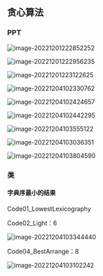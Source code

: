 ##  贪心算法
### PPT

![image-20221201222852252](F:\wangjilin\code\algorithm\src\main\java\com\example\algorithm\elementary_1\code09\image\第九节01.png)

![image-20221201222956235](F:\wangjilin\code\algorithm\src\main\java\com\example\algorithm\elementary_1\code09\image\第九节02.png)

![image-20221201223122625](F:\wangjilin\code\algorithm\src\main\java\com\example\algorithm\elementary_1\code09\image\第九节03.png)

![image-20221204102330762](F:\wangjilin\code\algorithm\src\main\java\com\example\algorithm\elementary_1\code09\image\第九节04.png)

![image-20221204102424657](F:\wangjilin\code\algorithm\src\main\java\com\example\algorithm\elementary_1\code09\image\第九节05.png)

![image-20221204102442295](F:\wangjilin\code\algorithm\src\main\java\com\example\algorithm\elementary_1\code09\image\第九节06.png)

![image-20221204103555122](F:\wangjilin\code\algorithm\src\main\java\com\example\algorithm\elementary_1\code09\image\第九节07.png)

![image-20221204103036351](F:\wangjilin\code\algorithm\src\main\java\com\example\algorithm\elementary_1\code09\image\第九节08.png)

![image-20221204103804590](F:\wangjilin\code\algorithm\src\main\java\com\example\algorithm\elementary_1\code09\image\第九节09.png)



### 类

#### 字典序最小的结果

Code01_LowestLexicography

Code02_Light：6

![image-20221204103344440](F:\wangjilin\code\algorithm\src\main\java\com\example\algorithm\elementary_1\code09\image\第九节05_概念01.png)

Code04_BestArrange：8

![image-20221204103102242](F:\wangjilin\code\algorithm\src\main\java\com\example\algorithm\elementary_1\code09\image\第九节08_概念.png)

